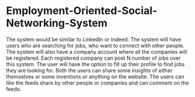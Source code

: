 # Employment-Oriented-Social-Networking-System
The system would be similar to LinkedIn or Indeed. The system will have users who are searching for jobs, who want to connect with other people. The system will also have a company account where all the companies will be registered. Each registered company can post N number of jobs over this system. The user will have the option to fill up their profile to find jobs they are looking for. Both the users can share some insights of either themselves or some inventions or anything on the website. The users can like the feeds share by other people or companies and can comment on the feeds. 
